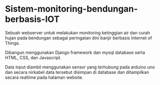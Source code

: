 # Sistem-monitoring-bendungan-berbasis-IOT

Sebuah webserver untuk melakukan monitoring ketinggian air dan curah hujan pada bendungan sebagai peringatan dini banjir berbasis Internet of Things.

Dibangun menggunakan Django framework dan mysql database serta HTML, CSS, dan Javascript. 

Data input diambil menggunakan sensor yang terhubung pada arduino uno dan secara nirkabel data tersebut disimpan di database dan ditampilkan secara realtime pada halaman website.
